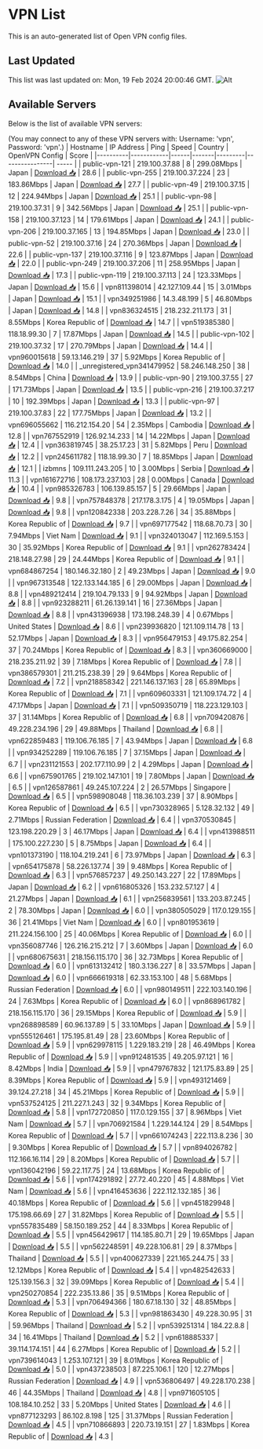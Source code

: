 # VPN List

This is an auto-generated list of Open VPN config files.

## Last Updated

This list was last updated on: Mon, 19 Feb 2024 20:00:46 GMT.
![Alt](https://repobeats.axiom.co/api/embed/186b98318ef1479477931607c1ad7d823f12451f.svg "Repobeats analytics image")

## Available Servers

Below is the list of available VPN servers:

(You may connect to any of these VPN servers with: Username: 'vpn', Password: 'vpn'.)
| Hostname | IP Address | Ping | Speed | Country | OpenVPN Config | Score |
|----------|------------|------|-------|---------|----------------| ----- |
| public-vpn-121 | 219.100.37.88 | 8 | 299.08Mbps | Japan | [Download 📥](./configs/server_0_JP.ovpn) | 28.6 |
| public-vpn-255 | 219.100.37.224 | 23 | 183.86Mbps | Japan | [Download 📥](./configs/server_1_JP.ovpn) | 27.7 |
| public-vpn-49 | 219.100.37.15 | 12 | 224.94Mbps | Japan | [Download 📥](./configs/server_2_JP.ovpn) | 25.1 |
| public-vpn-98 | 219.100.37.31 | 9 | 342.56Mbps | Japan | [Download 📥](./configs/server_3_JP.ovpn) | 25.1 |
| public-vpn-158 | 219.100.37.123 | 14 | 179.61Mbps | Japan | [Download 📥](./configs/server_4_JP.ovpn) | 24.1 |
| public-vpn-206 | 219.100.37.165 | 13 | 194.85Mbps | Japan | [Download 📥](./configs/server_5_JP.ovpn) | 23.0 |
| public-vpn-52 | 219.100.37.16 | 24 | 270.36Mbps | Japan | [Download 📥](./configs/server_6_JP.ovpn) | 22.6 |
| public-vpn-137 | 219.100.37.116 | 9 | 123.87Mbps | Japan | [Download 📥](./configs/server_7_JP.ovpn) | 22.0 |
| public-vpn-249 | 219.100.37.206 | 11 | 258.95Mbps | Japan | [Download 📥](./configs/server_8_JP.ovpn) | 17.3 |
| public-vpn-119 | 219.100.37.113 | 24 | 123.33Mbps | Japan | [Download 📥](./configs/server_9_JP.ovpn) | 15.6 |
| vpn811398014 | 42.127.109.44 | 15 | 3.01Mbps | Japan | [Download 📥](./configs/server_10_JP.ovpn) | 15.1 |
| vpn349251986 | 14.3.48.199 | 5 | 46.80Mbps | Japan | [Download 📥](./configs/server_11_JP.ovpn) | 14.8 |
| vpn836324515 | 218.232.211.173 | 31 | 8.55Mbps | Korea Republic of | [Download 📥](./configs/server_12_KR.ovpn) | 14.7 |
| vpn519385380 | 118.18.99.30 | 7 | 17.87Mbps | Japan | [Download 📥](./configs/server_13_JP.ovpn) | 14.5 |
| public-vpn-102 | 219.100.37.32 | 17 | 270.79Mbps | Japan | [Download 📥](./configs/server_14_JP.ovpn) | 14.4 |
| vpn960015618 | 59.13.146.219 | 37 | 5.92Mbps | Korea Republic of | [Download 📥](./configs/server_15_KR.ovpn) | 14.0 |
| _unregistered_vpn341479952 | 58.246.148.250 | 38 | 8.54Mbps | China | [Download 📥](./configs/server_16_CN.ovpn) | 13.9 |
| public-vpn-90 | 219.100.37.55 | 27 | 171.73Mbps | Japan | [Download 📥](./configs/server_17_JP.ovpn) | 13.5 |
| public-vpn-216 | 219.100.37.217 | 10 | 192.39Mbps | Japan | [Download 📥](./configs/server_18_JP.ovpn) | 13.3 |
| public-vpn-97 | 219.100.37.83 | 22 | 177.75Mbps | Japan | [Download 📥](./configs/server_19_JP.ovpn) | 13.2 |
| vpn696055662 | 116.212.154.20 | 54 | 2.35Mbps | Cambodia | [Download 📥](./configs/server_20_KH.ovpn) | 12.8 |
| vpn767552919 | 126.92.14.233 | 14 | 14.22Mbps | Japan | [Download 📥](./configs/server_21_JP.ovpn) | 12.4 |
| vpn363819745 | 38.25.17.23 | 31 | 5.82Mbps | Peru | [Download 📥](./configs/server_22_PE.ovpn) | 12.2 |
| vpn245611782 | 118.18.99.30 | 7 | 18.85Mbps | Japan | [Download 📥](./configs/server_23_JP.ovpn) | 12.1 |
| izbmns | 109.111.243.205 | 10 | 3.00Mbps | Serbia | [Download 📥](./configs/server_24_RS.ovpn) | 11.3 |
| vpn161672716 | 108.173.237.103 | 28 | 0.00Mbps | Canada | [Download 📥](./configs/server_25_CA.ovpn) | 10.4 |
| vpn985326783 | 106.139.85.157 | 5 | 29.66Mbps | Japan | [Download 📥](./configs/server_26_JP.ovpn) | 9.8 |
| vpn757848378 | 217.178.3.175 | 4 | 19.05Mbps | Japan | [Download 📥](./configs/server_27_JP.ovpn) | 9.8 |
| vpn120842338 | 203.228.7.26 | 34 | 35.88Mbps | Korea Republic of | [Download 📥](./configs/server_28_KR.ovpn) | 9.7 |
| vpn697177542 | 118.68.70.73 | 30 | 7.94Mbps | Viet Nam | [Download 📥](./configs/server_29_VN.ovpn) | 9.1 |
| vpn324013047 | 112.169.5.153 | 30 | 35.92Mbps | Korea Republic of | [Download 📥](./configs/server_30_KR.ovpn) | 9.1 |
| vpn262783424 | 218.148.27.98 | 29 | 24.44Mbps | Korea Republic of | [Download 📥](./configs/server_31_KR.ovpn) | 9.1 |
| vpn684867254 | 180.146.32.180 | 2 | 49.23Mbps | Japan | [Download 📥](./configs/server_32_JP.ovpn) | 9.0 |
| vpn967313548 | 122.133.144.185 | 6 | 29.00Mbps | Japan | [Download 📥](./configs/server_33_JP.ovpn) | 8.8 |
| vpn489212414 | 219.104.79.133 | 9 | 94.92Mbps | Japan | [Download 📥](./configs/server_34_JP.ovpn) | 8.8 |
| vpn923288211 | 61.26.139.141 | 16 | 27.36Mbps | Japan | [Download 📥](./configs/server_35_JP.ovpn) | 8.8 |
| vpn431396938 | 173.198.248.39 | 4 | 0.67Mbps | United States | [Download 📥](./configs/server_36_US.ovpn) | 8.6 |
| vpn239936820 | 121.109.114.78 | 13 | 52.17Mbps | Japan | [Download 📥](./configs/server_37_JP.ovpn) | 8.3 |
| vpn956479153 | 49.175.82.254 | 37 | 70.24Mbps | Korea Republic of | [Download 📥](./configs/server_38_KR.ovpn) | 8.3 |
| vpn360669000 | 218.235.211.92 | 39 | 7.18Mbps | Korea Republic of | [Download 📥](./configs/server_39_KR.ovpn) | 7.8 |
| vpn386579301 | 211.215.238.39 | 29 | 9.64Mbps | Korea Republic of | [Download 📥](./configs/server_40_KR.ovpn) | 7.2 |
| vpn218858342 | 221.146.137.163 | 28 | 65.89Mbps | Korea Republic of | [Download 📥](./configs/server_41_KR.ovpn) | 7.1 |
| vpn609603331 | 121.109.174.72 | 4 | 47.17Mbps | Japan | [Download 📥](./configs/server_42_JP.ovpn) | 7.1 |
| vpn509350719 | 118.223.129.103 | 37 | 31.14Mbps | Korea Republic of | [Download 📥](./configs/server_43_KR.ovpn) | 6.8 |
| vpn709420876 | 49.228.234.196 | 29 | 49.88Mbps | Thailand | [Download 📥](./configs/server_44_TH.ovpn) | 6.8 |
| vpn622859483 | 119.106.76.185 | 7 | 43.94Mbps | Japan | [Download 📥](./configs/server_45_JP.ovpn) | 6.8 |
| vpn934252289 | 119.106.76.185 | 7 | 37.15Mbps | Japan | [Download 📥](./configs/server_46_JP.ovpn) | 6.7 |
| vpn231121553 | 202.177.110.99 | 2 | 4.29Mbps | Japan | [Download 📥](./configs/server_47_JP.ovpn) | 6.6 |
| vpn675901765 | 219.102.147.101 | 19 | 7.80Mbps | Japan | [Download 📥](./configs/server_48_JP.ovpn) | 6.5 |
| vpn126587861 | 49.245.107.224 | 2 | 26.57Mbps | Singapore | [Download 📥](./configs/server_49_SG.ovpn) | 6.5 |
| vpn598908048 | 118.36.103.239 | 37 | 8.90Mbps | Korea Republic of | [Download 📥](./configs/server_50_KR.ovpn) | 6.5 |
| vpn730328965 | 5.128.32.132 | 49 | 2.71Mbps | Russian Federation | [Download 📥](./configs/server_51_RU.ovpn) | 6.4 |
| vpn370530845 | 123.198.220.29 | 3 | 46.17Mbps | Japan | [Download 📥](./configs/server_52_JP.ovpn) | 6.4 |
| vpn413988511 | 175.100.227.230 | 5 | 8.75Mbps | Japan | [Download 📥](./configs/server_53_JP.ovpn) | 6.4 |
| vpn101373190 | 118.104.219.241 | 6 | 73.97Mbps | Japan | [Download 📥](./configs/server_54_JP.ovpn) | 6.3 |
| vpn654175878 | 58.226.137.74 | 39 | 9.48Mbps | Korea Republic of | [Download 📥](./configs/server_55_KR.ovpn) | 6.3 |
| vpn576857237 | 49.250.143.227 | 22 | 17.89Mbps | Japan | [Download 📥](./configs/server_56_JP.ovpn) | 6.2 |
| vpn616805326 | 153.232.57.127 | 4 | 21.27Mbps | Japan | [Download 📥](./configs/server_57_JP.ovpn) | 6.1 |
| vpn256839561 | 133.203.87.245 | 2 | 78.30Mbps | Japan | [Download 📥](./configs/server_58_JP.ovpn) | 6.0 |
| vpn380505029 | 117.0.129.155 | 36 | 21.41Mbps | Viet Nam | [Download 📥](./configs/server_59_VN.ovpn) | 6.0 |
| vpn801953619 | 211.224.156.100 | 25 | 40.06Mbps | Korea Republic of | [Download 📥](./configs/server_60_KR.ovpn) | 6.0 |
| vpn356087746 | 126.216.215.212 | 7 | 3.60Mbps | Japan | [Download 📥](./configs/server_61_JP.ovpn) | 6.0 |
| vpn680675631 | 218.156.115.170 | 36 | 32.73Mbps | Korea Republic of | [Download 📥](./configs/server_62_KR.ovpn) | 6.0 |
| vpn613132412 | 180.3.136.227 | 8 | 33.57Mbps | Japan | [Download 📥](./configs/server_63_JP.ovpn) | 6.0 |
| vpn666619318 | 62.33.153.100 | 48 | 5.68Mbps | Russian Federation | [Download 📥](./configs/server_64_RU.ovpn) | 6.0 |
| vpn980149511 | 222.103.140.196 | 24 | 7.63Mbps | Korea Republic of | [Download 📥](./configs/server_65_KR.ovpn) | 6.0 |
| vpn868961782 | 218.156.115.170 | 36 | 29.15Mbps | Korea Republic of | [Download 📥](./configs/server_66_KR.ovpn) | 5.9 |
| vpn268898589 | 60.96.137.89 | 5 | 33.10Mbps | Japan | [Download 📥](./configs/server_67_JP.ovpn) | 5.9 |
| vpn555126461 | 175.195.81.49 | 28 | 23.60Mbps | Korea Republic of | [Download 📥](./configs/server_68_KR.ovpn) | 5.9 |
| vpn629978115 | 1.229.183.219 | 28 | 46.49Mbps | Korea Republic of | [Download 📥](./configs/server_69_KR.ovpn) | 5.9 |
| vpn912481535 | 49.205.97.121 | 16 | 8.42Mbps | India | [Download 📥](./configs/server_70_IN.ovpn) | 5.9 |
| vpn479767832 | 121.175.83.89 | 25 | 8.39Mbps | Korea Republic of | [Download 📥](./configs/server_71_KR.ovpn) | 5.9 |
| vpn493121469 | 39.124.27.218 | 34 | 45.21Mbps | Korea Republic of | [Download 📥](./configs/server_72_KR.ovpn) | 5.9 |
| vpn537524125 | 211.227.1.243 | 32 | 9.34Mbps | Korea Republic of | [Download 📥](./configs/server_73_KR.ovpn) | 5.8 |
| vpn172720850 | 117.0.129.155 | 37 | 8.96Mbps | Viet Nam | [Download 📥](./configs/server_74_VN.ovpn) | 5.7 |
| vpn706921584 | 1.229.144.124 | 29 | 8.54Mbps | Korea Republic of | [Download 📥](./configs/server_75_KR.ovpn) | 5.7 |
| vpn661074243 | 222.113.8.236 | 30 | 9.30Mbps | Korea Republic of | [Download 📥](./configs/server_76_KR.ovpn) | 5.7 |
| vpn894026782 | 112.166.16.114 | 29 | 8.20Mbps | Korea Republic of | [Download 📥](./configs/server_77_KR.ovpn) | 5.7 |
| vpn136042196 | 59.22.117.75 | 24 | 13.68Mbps | Korea Republic of | [Download 📥](./configs/server_78_KR.ovpn) | 5.6 |
| vpn174291892 | 27.72.40.220 | 45 | 4.88Mbps | Viet Nam | [Download 📥](./configs/server_79_VN.ovpn) | 5.6 |
| vpn416453636 | 222.112.132.185 | 36 | 40.18Mbps | Korea Republic of | [Download 📥](./configs/server_80_KR.ovpn) | 5.6 |
| vpn451829948 | 175.198.66.69 | 27 | 31.82Mbps | Korea Republic of | [Download 📥](./configs/server_81_KR.ovpn) | 5.5 |
| vpn557835489 | 58.150.189.252 | 44 | 8.33Mbps | Korea Republic of | [Download 📥](./configs/server_82_KR.ovpn) | 5.5 |
| vpn456429617 | 114.185.80.71 | 29 | 19.65Mbps | Japan | [Download 📥](./configs/server_83_JP.ovpn) | 5.5 |
| vpn562248591 | 49.228.106.81 | 29 | 8.37Mbps | Thailand | [Download 📥](./configs/server_84_TH.ovpn) | 5.5 |
| vpn400627339 | 221.165.244.75 | 33 | 12.12Mbps | Korea Republic of | [Download 📥](./configs/server_85_KR.ovpn) | 5.4 |
| vpn482542633 | 125.139.156.3 | 32 | 39.09Mbps | Korea Republic of | [Download 📥](./configs/server_86_KR.ovpn) | 5.4 |
| vpn250270854 | 222.235.13.86 | 35 | 9.51Mbps | Korea Republic of | [Download 📥](./configs/server_87_KR.ovpn) | 5.3 |
| vpn706494366 | 180.67.18.130 | 32 | 48.85Mbps | Korea Republic of | [Download 📥](./configs/server_88_KR.ovpn) | 5.3 |
| vpn981863430 | 49.228.30.95 | 31 | 59.96Mbps | Thailand | [Download 📥](./configs/server_89_TH.ovpn) | 5.2 |
| vpn539251314 | 184.22.8.8 | 34 | 16.41Mbps | Thailand | [Download 📥](./configs/server_90_TH.ovpn) | 5.2 |
| vpn618885337 | 39.114.174.151 | 44 | 6.27Mbps | Korea Republic of | [Download 📥](./configs/server_91_KR.ovpn) | 5.2 |
| vpn739614043 | 1.253.107.121 | 39 | 8.01Mbps | Korea Republic of | [Download 📥](./configs/server_92_KR.ovpn) | 5.0 |
| vpn437238503 | 87.225.106.1 | 120 | 12.27Mbps | Russian Federation | [Download 📥](./configs/server_93_RU.ovpn) | 4.9 |
| vpn536806497 | 49.228.170.238 | 46 | 44.35Mbps | Thailand | [Download 📥](./configs/server_94_TH.ovpn) | 4.8 |
| vpn971605105 | 108.184.10.252 | 33 | 5.20Mbps | United States | [Download 📥](./configs/server_95_US.ovpn) | 4.6 |
| vpn877123293 | 86.102.8.198 | 125 | 31.37Mbps | Russian Federation | [Download 📥](./configs/server_96_RU.ovpn) | 4.5 |
| vpn710866893 | 220.73.19.151 | 27 | 1.83Mbps | Korea Republic of | [Download 📥](./configs/server_97_KR.ovpn) | 4.3 |
